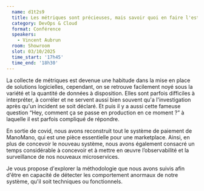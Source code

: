```yaml
---
  name: d1t2s9
  title: Les métriques sont précieuses, mais savoir quoi en faire l'est encore plus 💪 REX sur la construction d'un monitoring
  category: DevOps & Cloud
  format: Conférence
  speakers: 
    - Vincent Aubrun
  room: Showroom
  slot: 03/10/2025
  time_start: '17h45'
  time_end: '18h30'
---
```

La collecte de métriques est devenue une habitude dans la mise en place de solutions logicielles, cependant, on se retrouve facilement noyé sous la variété et la quantité de données à disposition. Elles sont parfois difficiles à interpréter, à corréler et ne servent aussi bien souvent qu'a l'investigation après qu'un incident se soit déclaré. Et puis il y a aussi cette fameuse question “Hey, comment ça se passe en production en ce moment ?” à laquelle il est parfois compliqué de répondre.

En sortie de covid, nous avons reconstruit tout le système de paiement de ManoMano, qui est une pièce essentielle pour une marketplace. Ainsi, en plus de concevoir le nouveau système, nous avons également consacré un temps considérable à concevoir et à mettre en œuvre l’observabilité et la surveillance de nos nouveaux microservices.

Je vous propose d'explorer la méthodologie que nous avons suivis afin d'être en capacité de détecter les comportement anormaux de notre système, qu'il soit techniques ou fonctionnels.
